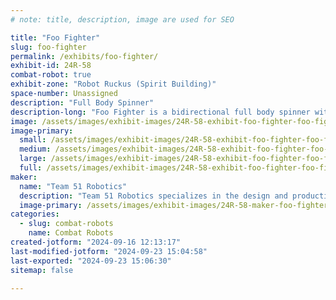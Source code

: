 ```yaml
---
# note: title, description, image are used for SEO

title: "Foo Fighter"
slug: foo-fighter
permalink: /exhibits/foo-fighter/
exhibit-id: 24R-58
combat-robot: true
exhibit-zone: "Robot Ruckus (Spirit Building)"
space-number: Unassigned
description: "Full Body Spinner"
description-long: "Foo Fighter is a bidirectional full body spinner with the ability to strike from any direction. It is well known for it's big hits and erratic movements, often bouncing off several walls before landing the fatal blow. When struck, Foo Fighter will often take flight slamming into the upper walls and ceiling of the arena before returning to the ground. Once grounded, Foo Fighter will pick up where it left off and do it all over again. "
image: /assets/images/exhibit-images/24R-58-exhibit-foo-fighter-foo-fighter-logo-large.png
image-primary: 
  small: /assets/images/exhibit-images/24R-58-exhibit-foo-fighter-foo-fighter-logo-small.png
  medium: /assets/images/exhibit-images/24R-58-exhibit-foo-fighter-foo-fighter-logo-medium.png
  large: /assets/images/exhibit-images/24R-58-exhibit-foo-fighter-foo-fighter-logo-large.png
  full: /assets/images/exhibit-images/24R-58-exhibit-foo-fighter-foo-fighter-logo-full.png
maker: 
  name: "Team 51 Robotics"
  description: "Team 51 Robotics specializes in the design and production of alien-themed combat robots that are truly out of this world.  Our unique designs are intended to challenge the world of engineering, while creating an environment filled with chaos and fun. So, whether you're a skeptic or a believer, it really doesn’t matter to us, the only thing we want to see is a smile on your face. Team 51 Robotics enjoys competing, meeting new people, and learning from each experience, regardless if we win or lose, but winning is always nice! "
  image-primary: /assets/images/exhibit-images/24R-58-maker-foo-fighter-team-51-new-logo-medium.jpg
categories: 
  - slug: combat-robots
    name: Combat Robots
created-jotform: "2024-09-16 12:13:17"
last-modified-jotform: "2024-09-23 15:04:58"
last-exported: "2024-09-23 15:06:30"
sitemap: false

---
```

